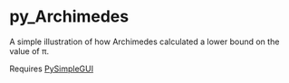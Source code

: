 # py_Archimedes
A simple illustration of how Archimedes calculated a lower bound on the value of π.

Requires [PySimpleGUI](https://pysimplegui.readthedocs.io/en/latest/)
